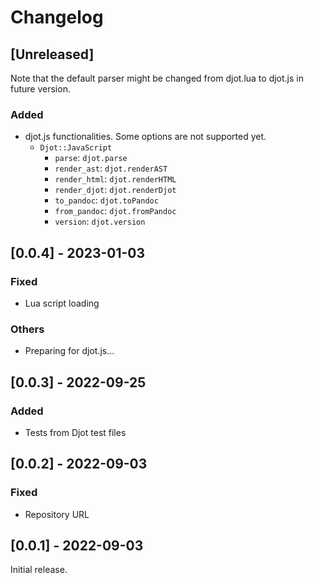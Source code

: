 # Changelog

## [Unreleased]

Note that the default parser might be changed from djot.lua to djot.js in future version.

### Added

* djot.js functionalities. Some options are not supported yet.
  * `Djot::JavaScript`
    * `parse`: `djot.parse`
    * `render_ast`: `djot.renderAST`
    * `render_html`: `djot.renderHTML`
    * `render_djot`: `djot.renderDjot`
    * `to_pandoc`: `djot.toPandoc`
    * `from_pandoc`: `djot.fromPandoc`
    * `version`: `djot.version`

## [0.0.4] - 2023-01-03

### Fixed

* Lua script loading

### Others

* Preparing for djot.js...

## [0.0.3] - 2022-09-25

### Added

* Tests from Djot test files

## [0.0.2] - 2022-09-03

### Fixed

* Repository URL

## [0.0.1] - 2022-09-03

Initial release.
